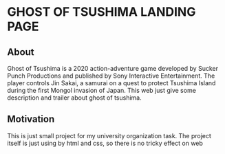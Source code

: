 # GHOST OF TSUSHIMA LANDING PAGE
## About
Ghost of Tsushima is a 2020 action-adventure game developed by Sucker Punch Productions and published by Sony Interactive Entertainment. The player controls Jin Sakai, a samurai on a quest to protect Tsushima Island during the first Mongol invasion of Japan. This web just give some description and trailer about ghost of tsushima.

## Motivation
This is just small project for my university organization task. The project itself is just using by html and css, so there is no tricky effect on web 
